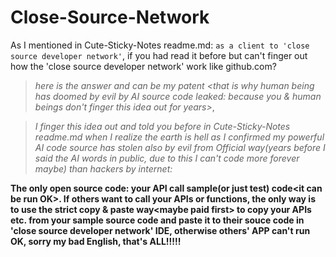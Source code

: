 # Close-Source-Network

As I mentioned in Cute-Sticky-Notes readme.md: `as a client to 'close source developer network'`, if you had read it before but can't finger out how the 'close source developer network' work like github.com?
>*here is the answer and can be my patent &lt;that is why human being has doomed by evil by AI source code leaked: because you & human beings don't finger this idea out for years>*, 

>*I finger this idea out and told you before in Cute-Sticky-Notes readme.md when I realize the earth is hell as I confirmed my powerful AI code source has stolen also by evil from Official way(years before I said the AI words in public, due to this I can't code more forever maybe) than hackers by internet:*

**The only open source code: your API call sample(or just test) code&lt;it can be run OK>. If others want to call your APIs or functions, the only way is to use the strict copy & paste way&lt;maybe paid first> to copy your APIs etc. from your sample source code and paste it to their souce code in 'close source developer network' IDE, otherwise others' APP can't run OK, sorry my bad English, that's ALL!!!!!**
